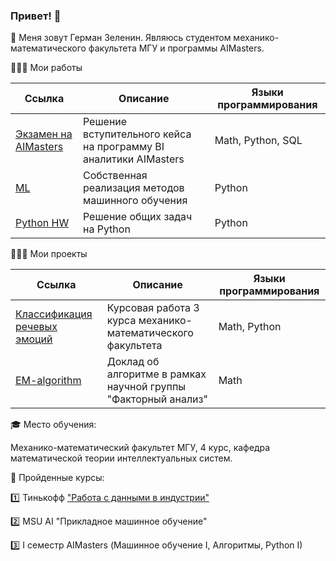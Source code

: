 ### Привет! 👋

🙈 Меня зовут Герман Зеленин. Являюсь студентом механико-математического факультета МГУ и программы AIMasters.

🧑🏻‍💻 Мои работы

| Ссылка  | Описание | Языки программирования |
| ------------- | ------------- | ------------- |
| [Экзамен на AIMasters](https://github.com/zgermion/exam_ai)  | Решение вступительного кейса на программу BI аналитики AIMasters  | Math, Python, SQL  |
| [ML](https://github.com/zgermion/ML)  | Собственная реализация методов машинного обучения  | Python |
| [Python HW](https://github.com/zgermion/python_hw) | Решение общих задач на Python  | Python |

🧑🏻‍💻 Мои проекты

| Ссылка  | Описание | Языки программирования |
| ------------- | ------------- | ------------- |
| [Классификация речевых эмоций](https://github.com/zgermion/exam_ai)  | Курсовая работа 3 курса механико-математического факультета | Math, Python |
| [EM-algorithm](https://github.com/zgermion/ML)  | Доклад об алгоритме в рамках научной группы "Факторный анализ" | Math |

🎓 Место обучения:

Механико-математический факультет МГУ, 4 курс, кафедра математической теории интеллектуальных систем. 

📕 Пройденные курсы:

1️⃣ Тинькофф ["Работа с данными в индустрии"](https://drive.google.com/file/d/1lwho-3gy62L2d5LRC5geQxiSGUkfVBx0/view?usp=share_link)

2️⃣ MSU AI "Прикладное машинное обучение"

3️⃣ I семестр AIMasters (Машинное обучение I, Алгоритмы, Python I)
